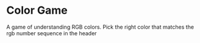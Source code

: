 # Color Game
A game of understanding RGB colors. Pick the right color that matches the rgb number sequence in the header
